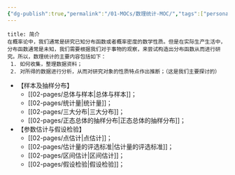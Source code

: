 ```yaml
---
{"dg-publish":true,"permalink":"/01-MOCs/数理统计-MOC/","tags":["personal/blog","概率论","MOC"]}
---
```


```ad-summary
title: 简介
在概率论中，我们通常是研究已知分布函数或者概率密度的数学性质。但是在实际生产生活中，分布函数通常是未知，我们需要根据我们对于事物的观察，来尝试构造出分布函数从而进行研究。所以，数理统计的主要内容包括如下：
 1. 如何收集，整理数据资料；
 2. 对所得的数据进行分析，从而对研究对象的性质特点作出推断；（这是我们主要探讨的）
```
- 【样本及抽样分布】
	- [[02-pages/总体与样本\|总体与样本]]；
	- [[02-pages/统计量\|统计量]]；
	- [[02-pages/三大分布\|三大分布]]；
	- [[02-pages/正态总体的抽样分布\|正态总体的抽样分布]]；
- 【参数估计与假设检验】
	- [[02-pages/点估计\|点估计]]；
	- [[02-pages/估计量的评选标准\|估计量的评选标准]]；
	- [[02-pages/区间估计\|区间估计]]；
	- [[02-pages/假设检验\|假设检验]]；